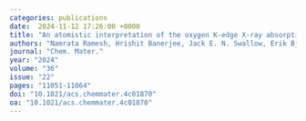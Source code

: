 ```yaml
---
categories: publications
date:  2024-11-12 17:26:00 +0000
title: "An atomistic interpretation of the oxygen K-edge X-ray absorption spectra of layered Li-ion battery cathode materials"
authors: "Namrata Ramesh, Hrishit Banerjee, Jack E. N. Swallow, Erik Björklund, Ava Dean, Pravin Didwal, Michael Fraser, Conor M. E. Phelan, Lijin An, Jasper Singh, Jarrod Lewis, Weixin Song, Robert A. House, Andrew J. Morris, Robert S. Weatherup, and Rebecca J. Nicholls "
journal: "Chem. Mater."
year: "2024"
volume: "36"
issue: "22"
pages: "11051-11064"
doi: "10.1021/acs.chemmater.4c01870"
oa: "10.1021/acs.chemmater.4c01870"
---
```

